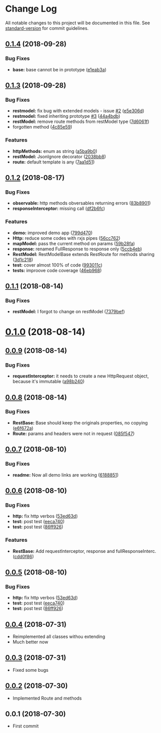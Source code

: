 # Change Log

All notable changes to this project will be documented in this file. See [standard-version](https://github.com/conventional-changelog/standard-version) for commit guidelines.

<a name="0.1.4"></a>
## [0.1.4](https://github.com/rosostolato/ngx-restmodel/compare/v0.1.3...v0.1.4) (2018-09-28)


### Bug Fixes

* **base:** base cannot be in prototype ([e1eab3a](https://github.com/rosostolato/ngx-restmodel/commit/e1eab3a))



<a name="0.1.3"></a>
## [0.1.3](https://github.com/rosostolato/ngx-restmodel/compare/v0.1.2...v0.1.3) (2018-09-28)


### Bug Fixes

* **restmodel:** fix bug with extended models - issue [#2](https://github.com/rosostolato/ngx-restmodel/issues/2) ([e5e306d](https://github.com/rosostolato/ngx-restmodel/commit/e5e306d))
* **restmodel:** fixed inheriting prototype [#3](https://github.com/rosostolato/ngx-restmodel/issues/3) ([44a4bdb](https://github.com/rosostolato/ngx-restmodel/commit/44a4bdb))
* **restModel:** remove route methods from restModel type ([7d6061f](https://github.com/rosostolato/ngx-restmodel/commit/7d6061f))
* forgotten method ([4c85e59](https://github.com/rosostolato/ngx-restmodel/commit/4c85e59))


### Features

* **httpMethods:** enum as string ([a5ba9b0](https://github.com/rosostolato/ngx-restmodel/commit/a5ba9b0))
* **restModel:** JsonIgnore decorator ([2038bb8](https://github.com/rosostolato/ngx-restmodel/commit/2038bb8))
* **route:** default template is any ([7aa1d51](https://github.com/rosostolato/ngx-restmodel/commit/7aa1d51))



<a name="0.1.2"></a>
## [0.1.2](https://github.com/rosostolato/ngx-restmodel/compare/v0.1.1...v0.1.2) (2018-08-17)


### Bug Fixes

* **observable:** http methods obversables returning errors ([83b8901](https://github.com/rosostolato/ngx-restmodel/commit/83b8901))
* **responseInterceptor:** missing call ([df2b6fc](https://github.com/rosostolato/ngx-restmodel/commit/df2b6fc))


### Features

* **demo:** improved demo app ([799d470](https://github.com/rosostolato/ngx-restmodel/commit/799d470))
* **Http:** reduce some codes with rxjs pipes ([56cc762](https://github.com/rosostolato/ngx-restmodel/commit/56cc762))
* **mapModel:** pass the current method on params ([59b28fa](https://github.com/rosostolato/ngx-restmodel/commit/59b28fa))
* **response:** renamed FullResponse to response only ([5ccb4eb](https://github.com/rosostolato/ngx-restmodel/commit/5ccb4eb))
* **RestModel:** RestModelBase extends RestRoute for methods sharing ([3d1c218](https://github.com/rosostolato/ngx-restmodel/commit/3d1c218))
* **test:** cover almost 100% of code ([993011c](https://github.com/rosostolato/ngx-restmodel/commit/993011c))
* **tests:** improove code coverage ([46eb968](https://github.com/rosostolato/ngx-restmodel/commit/46eb968))



<a name="0.1.1"></a>
## [0.1.1](https://github.com/rosostolato/ngx-restmodel/compare/v0.1.0...v0.1.1) (2018-08-14)


### Bug Fixes

* **restModel:** I forgot to change on restModel ([7379bef](https://github.com/rosostolato/ngx-restmodel/commit/7379bef))



<a name="0.1.0"></a>
# [0.1.0](https://github.com/rosostolato/ngx-restmodel/compare/v0.0.9...v0.1.0) (2018-08-14)



<a name="0.0.9"></a>
## [0.0.9](https://github.com/rosostolato/ngx-restmodel/compare/v0.0.8...v0.0.9) (2018-08-14)


### Bug Fixes

* **requestInterceptor:** it needs to create a new HttpRequest object, because it's immutable ([a98b240](https://github.com/rosostolato/ngx-restmodel/commit/a98b240))



<a name="0.0.8"></a>
## [0.0.8](https://github.com/rosostolato/ngx-restmodel/compare/v0.0.7...v0.0.8) (2018-08-14)


### Bug Fixes

* **RestBase:** Base should keep the originals properties, no copying ([e6f672a](https://github.com/rosostolato/ngx-restmodel/commit/e6f672a))
* **Route:** params and headers were not in request ([085f547](https://github.com/rosostolato/ngx-restmodel/commit/085f547))



<a name="0.0.7"></a>
## [0.0.7](https://github.com/rosostolato/ngx-restmodel/compare/v0.0.6...v0.0.7) (2018-08-10)


### Bug Fixes

* **readme:** Now all demo links are working ([6188851](https://github.com/rosostolato/ngx-restmodel/commit/6188851))



<a name="0.0.6"></a>
## [0.0.6](https://github.com/rosostolato/ngx-restmodel/compare/v0.0.4...v0.0.6) (2018-08-10)


### Bug Fixes

* **http:** fix http verbos ([53ed63d](https://github.com/rosostolato/ngx-restmodel/commit/53ed63d))
* **test:** post test ([eeca740](https://github.com/rosostolato/ngx-restmodel/commit/eeca740))
* **test:** post test ([86ff926](https://github.com/rosostolato/ngx-restmodel/commit/86ff926))


### Features

* **RestBase:** Add requestInterceptor, response and fullResponseInterc. ([cdd0f86](https://github.com/rosostolato/ngx-restmodel/commit/cdd0f86))



<a name="0.0.5"></a>
## [0.0.5](https://github.com/rosostolato/ngx-restmodel/compare/v0.0.4...v0.0.5) (2018-08-10)


### Bug Fixes

* **http:** fix http verbos ([53ed63d](https://github.com/rosostolato/ngx-restmodel/commit/53ed63d))
* **test:** post test ([eeca740](https://github.com/rosostolato/ngx-restmodel/commit/eeca740))
* **test:** post test ([86ff926](https://github.com/rosostolato/ngx-restmodel/commit/86ff926))



<a name="0.0.4"></a>
## [0.0.4](https://github.com/rosostolato/ngx-restmodel/compare/v0.0.3...v0.0.4) (2018-07-31)
- Reimplemented all classes withou extending
- Much better now


<a name="0.0.3"></a>
## [0.0.3](https://github.com/rosostolato/ngx-restmodel/compare/v0.0.2...v0.0.3) (2018-07-31)
- Fixed some bugs



<a name="0.0.2"></a>
## [0.0.2](https://github.com/rosostolato/ngx-restmodel/compare/v0.0.1...v0.0.2) (2018-07-30)
- Implemented Route and methods



<a name="0.0.1"></a>
## 0.0.1 (2018-07-30)
- First commit
